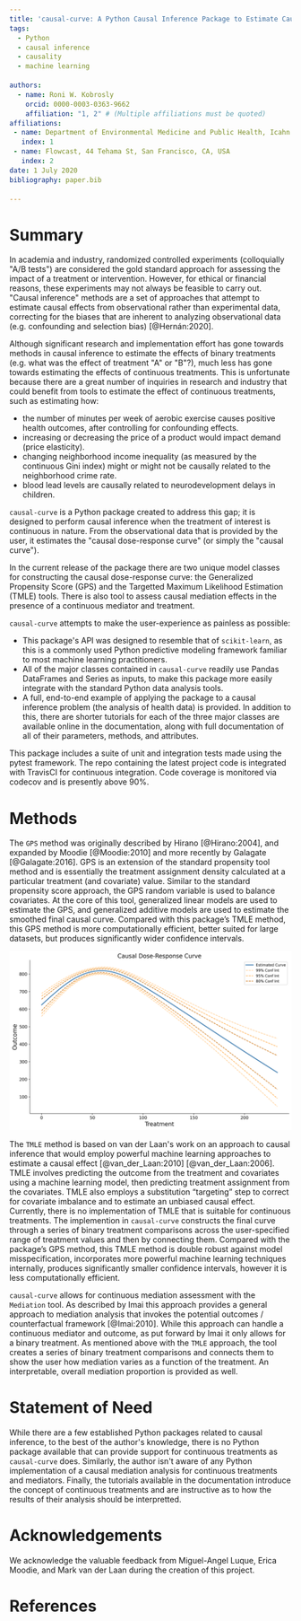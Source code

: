 ```yaml
---
title: 'causal-curve: A Python Causal Inference Package to Estimate Causal Dose-Response Curves'
tags:
  - Python
  - causal inference
  - causality
  - machine learning

authors:
  - name: Roni W. Kobrosly
    orcid: 0000-0003-0363-9662
    affiliation: "1, 2" # (Multiple affiliations must be quoted)
affiliations:
 - name: Department of Environmental Medicine and Public Health, Icahn School of Medicine at Mount Sinai, New York, NY, USA
   index: 1
 - name: Flowcast, 44 Tehama St, San Francisco, CA, USA
   index: 2
date: 1 July 2020
bibliography: paper.bib

---
```


# Summary

In academia and industry, randomized controlled experiments (colloquially "A/B tests")
are considered the gold standard approach for assessing the impact of a treatment or intervention.
However, for ethical or financial reasons, these experiments may not always be feasible to carry out.
"Causal inference" methods are a set of approaches that attempt to estimate causal effects
from observational rather than experimental data, correcting for the biases that are inherent
to analyzing observational data (e.g. confounding and selection bias) [@Hernán:2020].

Although significant research and implementation effort has gone towards methods in
causal inference to estimate the effects of binary treatments (e.g. what was the effect of
treatment "A" or "B"?), much less has gone towards estimating the effects of continuous treatments.
This is unfortunate because there are a great number of inquiries in research
and industry that could benefit from tools to estimate the effect of
continuous treatments, such as estimating how:

- the number of minutes per week of aerobic exercise causes positive health outcomes,
after controlling for confounding effects.
- increasing or decreasing the price of a product would impact demand (price elasticity).
- changing neighborhood income inequality (as measured by the continuous Gini index)
might or might not be causally related to the neighborhood crime rate.
- blood lead levels are causally related to neurodevelopment delays in children.

`causal-curve` is a Python package created to address this gap; it is designed to perform
causal inference when the treatment of interest is continuous in nature.
From the observational data that is provided by the user, it estimates the
"causal dose-response curve" (or simply the "causal curve").

In the current release of the package there are two unique model classes for
constructing the causal dose-response curve: the Generalized Propensity Score (GPS) and the
Targetted Maximum Likelihood Estimation (TMLE) tools. There is also tool
to assess causal mediation effects in the presence of a continuous mediator and treatment.

`causal-curve` attempts to make the user-experience as painless as possible:

- This package's API was designed to resemble that of `scikit-learn`, as this is a commonly
used Python predictive modeling framework familiar to most machine learning practitioners.
- All of the major classes contained in `causal-curve` readily use Pandas DataFrames and Series as
inputs, to make this package more easily integrate with the standard Python data analysis tools.
- A full, end-to-end example of applying the package to a causal inference problem (the analysis of health data)
is provided. In addition to this, there are shorter tutorials for each of the three major classes are available online in the documentation, along with full documentation of all of their parameters, methods, and attributes.

This package includes a suite of unit and integration tests made using the pytest framework. The
repo containing the latest project code is integrated with TravisCI for continuous integration. Code
coverage is monitored via codecov and is presently above 90%.


# Methods

The `GPS` method was originally described by Hirano [@Hirano:2004],
and expanded by Moodie [@Moodie:2010] and more recently by Galagate [@Galagate:2016]. GPS is
an extension of the standard propensity tool method and is essentially the treatment assignment density calculated
at a particular treatment (and covariate) value. Similar to the standard propensity score approach,
the GPS random variable is used to balance covariates. At the core of this tool, generalized linear
models are used to estimate the GPS, and generalized additive models are used to estimate the smoothed
final causal curve. Compared with this package’s TMLE method, this GPS method is more
computationally efficient, better suited for large datasets, but produces significantly wider confidence intervals.


![Example of a causal curve generated by the GPS tool.\label{fig:example}](welcome_plot.png)


The `TMLE` method is based on van der Laan's work on an approach to causal inference that would
employ powerful machine learning approaches to estimate a causal effect [@van_der_Laan:2010] [@van_der_Laan:2006].
TMLE involves predicting the outcome from the treatment and covariates using a machine learning model,
then predicting treatment assignment from the covariates. TMLE also employs a substitution “targeting”
step to correct for covariate imbalance and to estimate an unbiased causal effect.
Currently, there is no implementation of TMLE that is suitable for continuous treatments. The
implemention in `causal-curve` constructs the final curve through a series of binary treatment comparisons
across the user-specified range of treatment values and then by connecting them.
Compared with the package’s GPS method, this TMLE method is double robust
against model misspecification, incorporates more powerful machine learning techniques internally, produces significantly
smaller confidence intervals, however it is less computationally efficient.

`causal-curve` allows for continuous mediation assessment with the `Mediation` tool. As described
by Imai this approach provides a general approach to mediation analysis that invokes the potential
outcomes / counterfactual framework [@Imai:2010]. While this approach can handle a
continuous mediator and outcome, as put forward by Imai it only allows for a binary treatment. As
mentioned above with the `TMLE` approach, the tool creates a series of binary treatment comparisons
and connects them to show the user how mediation varies as a function of the treatment. An interpretable,
overall mediation proportion is provided as well.


# Statement of Need

While there are a few established Python packages related to causal inference, to the best of
the author's knowledge, there is no Python package available that can provide support for
continuous treatments as `causal-curve` does. Similarly, the author isn't aware of any Python
implementation of a causal mediation analysis for continuous treatments and mediators. Finally,
the tutorials available in the documentation introduce the concept of continuous treatments
and are instructive as to how the results of their analysis should be interpretted.


# Acknowledgements

We acknowledge the valuable feedback from Miguel-Angel Luque, Erica Moodie, and Mark van der Laan
during the creation of this project.


# References
